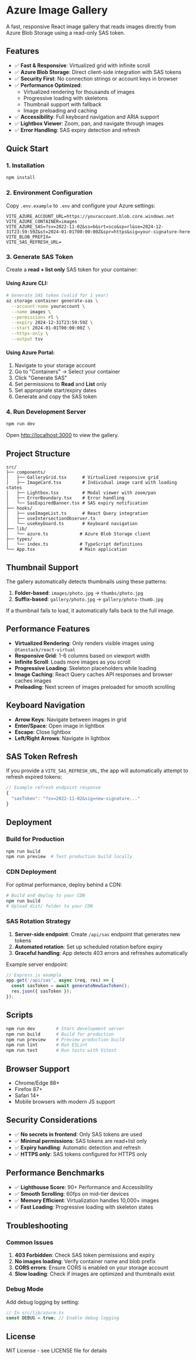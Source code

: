 # Azure Image Gallery

A fast, responsive React image gallery that reads images directly from Azure Blob Storage using a read-only SAS token.

## Features

- ✅ **Fast & Responsive**: Virtualized grid with infinite scroll
- ✅ **Azure Blob Storage**: Direct client-side integration with SAS tokens
- ✅ **Security First**: No connection strings or account keys in browser
- ✅ **Performance Optimized**: 
  - Virtualized rendering for thousands of images
  - Progressive loading with skeletons
  - Thumbnail support with fallback
  - Image preloading and caching
- ✅ **Accessibility**: Full keyboard navigation and ARIA support
- ✅ **Lightbox Viewer**: Zoom, pan, and navigate through images
- ✅ **Error Handling**: SAS expiry detection and refresh

## Quick Start

### 1. Installation

```bash
npm install
```

### 2. Environment Configuration

Copy `.env.example` to `.env` and configure your Azure settings:

```env
VITE_AZURE_ACCOUNT_URL=https://youraccount.blob.core.windows.net
VITE_AZURE_CONTAINER=images
VITE_AZURE_SAS=?sv=2022-11-02&ss=b&srt=sco&sp=rl&se=2024-12-31T23:59:59Z&st=2024-01-01T00:00:00Z&spr=https&sig=your-signature-here
VITE_BLOB_PREFIX=
VITE_SAS_REFRESH_URL=
```

### 3. Generate SAS Token

Create a **read + list only** SAS token for your container:

#### Using Azure CLI:
```bash
# Generate SAS token (valid for 1 year)
az storage container generate-sas \
  --account-name youraccount \
  --name images \
  --permissions rl \
  --expiry 2024-12-31T23:59:59Z \
  --start 2024-01-01T00:00:00Z \
  --https-only \
  --output tsv
```

#### Using Azure Portal:
1. Navigate to your storage account
2. Go to "Containers" → Select your container
3. Click "Generate SAS"
4. Set permissions to **Read** and **List** only
5. Set appropriate start/expiry dates
6. Generate and copy the SAS token

### 4. Run Development Server

```bash
npm run dev
```

Open [http://localhost:3000](http://localhost:3000) to view the gallery.

## Project Structure

```
src/
├── components/
│   ├── GalleryGrid.tsx      # Virtualized responsive grid
│   ├── ImageCard.tsx        # Individual image card with loading states
│   ├── Lightbox.tsx         # Modal viewer with zoom/pan
│   ├── ErrorBoundary.tsx    # Error handling
│   └── SasExpiredBanner.tsx # SAS expiry notification
├── hooks/
│   ├── useImageList.ts      # React Query integration
│   ├── useIntersectionObserver.ts
│   └── useKeyboard.ts       # Keyboard navigation
├── lib/
│   └── azure.ts            # Azure Blob Storage client
├── types/
│   └── index.ts            # TypeScript definitions
└── App.tsx                 # Main application
```

## Thumbnail Support

The gallery automatically detects thumbnails using these patterns:

1. **Folder-based**: `images/photo.jpg` → `thumbs/photo.jpg`
2. **Suffix-based**: `gallery/photo.jpg` → `gallery/photo-thumb.jpg`

If a thumbnail fails to load, it automatically falls back to the full image.

## Performance Features

- **Virtualized Rendering**: Only renders visible images using `@tanstack/react-virtual`
- **Responsive Grid**: 1-6 columns based on viewport width
- **Infinite Scroll**: Loads more images as you scroll
- **Progressive Loading**: Skeleton placeholders while loading
- **Image Caching**: React Query caches API responses and browser caches images
- **Preloading**: Next screen of images preloaded for smooth scrolling

## Keyboard Navigation

- **Arrow Keys**: Navigate between images in grid
- **Enter/Space**: Open image in lightbox
- **Escape**: Close lightbox
- **Left/Right Arrows**: Navigate in lightbox

## SAS Token Refresh

If you provide a `VITE_SAS_REFRESH_URL`, the app will automatically attempt to refresh expired tokens:

```typescript
// Example refresh endpoint response
{
  "sasToken": "?sv=2022-11-02&sig=new-signature..."
}
```

## Deployment

### Build for Production

```bash
npm run build
npm run preview  # Test production build locally
```

### CDN Deployment

For optimal performance, deploy behind a CDN:

```bash
# Build and deploy to your CDN
npm run build
# Upload dist/ folder to your CDN
```

### SAS Rotation Strategy

1. **Server-side endpoint**: Create `/api/sas` endpoint that generates new tokens
2. **Automated rotation**: Set up scheduled rotation before expiry
3. **Graceful handling**: App detects 403 errors and refreshes automatically

Example server endpoint:

```javascript
// Express.js example
app.get('/api/sas', async (req, res) => {
  const sasToken = await generateNewSasToken();
  res.json({ sasToken });
});
```

## Scripts

```bash
npm run dev        # Start development server
npm run build      # Build for production
npm run preview    # Preview production build
npm run lint       # Run ESLint
npm run test       # Run tests with Vitest
```

## Browser Support

- Chrome/Edge 88+
- Firefox 87+
- Safari 14+
- Mobile browsers with modern JS support

## Security Considerations

- ✅ **No secrets in frontend**: Only SAS tokens are used
- ✅ **Minimal permissions**: SAS tokens are read+list only
- ✅ **Expiry handling**: Automatic detection and refresh
- ✅ **HTTPS only**: SAS tokens configured for HTTPS only

## Performance Benchmarks

- ✅ **Lighthouse Score**: 90+ Performance and Accessibility
- ✅ **Smooth Scrolling**: 60fps on mid-tier devices
- ✅ **Memory Efficient**: Virtualization handles 10,000+ images
- ✅ **Fast Loading**: Progressive loading with skeleton states

## Troubleshooting

### Common Issues

1. **403 Forbidden**: Check SAS token permissions and expiry
2. **No images loading**: Verify container name and blob prefix
3. **CORS errors**: Ensure CORS is enabled on your storage account
4. **Slow loading**: Check if images are optimized and thumbnails exist

### Debug Mode

Add debug logging by setting:

```typescript
// In src/lib/azure.ts
const DEBUG = true; // Enable debug logging
```

## License

MIT License - see LICENSE file for details
